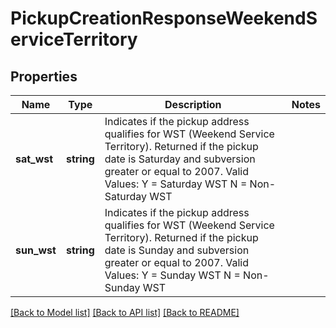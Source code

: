 # PickupCreationResponseWeekendServiceTerritory

## Properties
Name | Type | Description | Notes
------------ | ------------- | ------------- | -------------
**sat_wst** | **string** | Indicates if the pickup address qualifies for WST (Weekend Service Territory). Returned if the pickup date is Saturday and subversion greater or equal to 2007.                                                                                                                                                                                                                          Valid Values:                                                                                                                                                                                                                                                                                                                                                                                                                                                                                                                                    Y &#x3D; Saturday WST  N &#x3D; Non-Saturday WST | 
**sun_wst** | **string** | Indicates if the pickup address qualifies for WST (Weekend Service Territory). Returned if the pickup date is Sunday and subversion greater or equal to 2007.                                                                                                                                                                                                                          Valid Values:                                                                                                                                                                                                                                                                                                                                                                                                                                                                                                                                    Y &#x3D; Sunday WST  N &#x3D; Non-Sunday WST | 

[[Back to Model list]](../../README.md#documentation-for-models) [[Back to API list]](../../README.md#documentation-for-api-endpoints) [[Back to README]](../../README.md)

